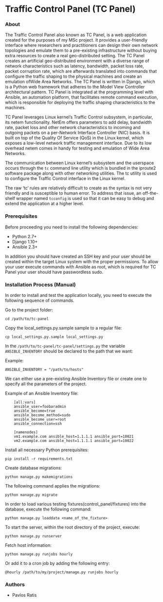 # Traffic Control Panel (TC Panel)

### About

The Traffic Control Panel also known as TC Panel, is a web application created for the purposes of
my MSc project. It provides a user-friendly interface where researchers and practitioners can design
their own network topologies and emulate them to a pre-existing infrastructure without buying extra
resources to create a real geo-distributed setting. The TC Panel creates an artificial geo-distributed
environment with a diverse range of network characteristics such as latency, bandwidth, packet loss
rate, packet corruption rate, which are afterwards translated into commands that configure the traffic
shaping to the physical machines and create an emulation ofWide Area Networks. The TC Panel is
written in Django, which is a Python web framework that adheres to the Model View Controller
architectural pattern. TC Panel is integrated at the programming level with Ansible, an automation
platform, that facilitates remote command execution, which is responsible for deploying the traffic
shaping characteristics to the machines.

TC Panel leverages Linux kernel’s Traffic Control subsystem, in particular, its netem
functionality. NetEm offers parameters to add delay, bandwidth rate, packet loss and other
network characteristics to incoming and outgoing packets on a per-Network Interface Controller
(NIC) basis. It is built on top of the Quality Of Service (QoS) in the Linux kernel, which exposes a
low-level network traffic management interface. Due to its low overhead netem comes in handy for
testing and emulation of Wide Area Networks.

The communication between Linux kernel’s subsystem and the userspace occurs through the `tc`
command line utility which is bundled in the iproute2 software package along with other networking
utilities. The tc utility is used to configure the Traffic Control interface in the Linux kernel.

The raw ‘tc‘ rules are relatively difficult to create as the syntax is not very friendly and is susceptible to human error. To address that issue, an off-the-shelf wrapper named `tcconfig` is used so that it can be easy to debug and
extend the application at a higher level.

### Prerequisites
Before proceeding you need to install the following dependencies:

- Python 2.7+
- Django 1.10+
- Ansible 2.3+

In addition you should have created an SSH key and your user should be created within the target Linux
system with the proper permissions. To allow your user execute commands with Ansible as root, which is
required for TC Panel your user should have passwordless sudo.

### Installation Process (Manual)
In order to install and test the application locally, you need to execute the following sequence of commands.

Go to the project folder:

    cd /path/to/tc-panel


Copy the local_settings.py.sample sample to a regular file:

    cp local_settings.py.sample local_settings.py


In the `/path/to/tc-panel/tc-panel/settings.py` the variable `ANSIBLE_INVENTORY` should be declared to the path that we want:

Example:

    ANSIBLE_INVENTORY = "/path/to/hosts"

We can either use a pre-existing Ansible Inventory file or create one to specify all the parameters of the
project.

Example of an Ansible Inventory file:

```
    [all:vars]
    ansible_user=foobaradmin
    ansible_become=true
    ansible_become_method=sudo
    ansible_become_user=root
    ansible_connection=ssh

    [namenodes]
    vm1.example.com ansible_host=1.1.1.1 ansible_port=10021
    vm2.example.com ansible_host=1.1.1.1 ansible_port=10022
```

Install all necessary Python prerequisites:

    pip install -r requirements.txt

Create database migrations:

    python manage.py makemigrations

The following command applies the migrations:

    python manage.py migrate

In order to load various testing fixtures(control_panel/fixtures) into the database, execute the following command:

    python manage.py loaddata <name_of_the_fixture>

To start the server, within the root directory of the project, execute:

    python manage.py runserver

Fetch host information:

    python manage.py runjobs hourly

Or add it to a cron job by adding the following entry:

    @hourly /path/to/my/project/manage.py runjobs hourly

### Authors

* Pavlos Ratis

